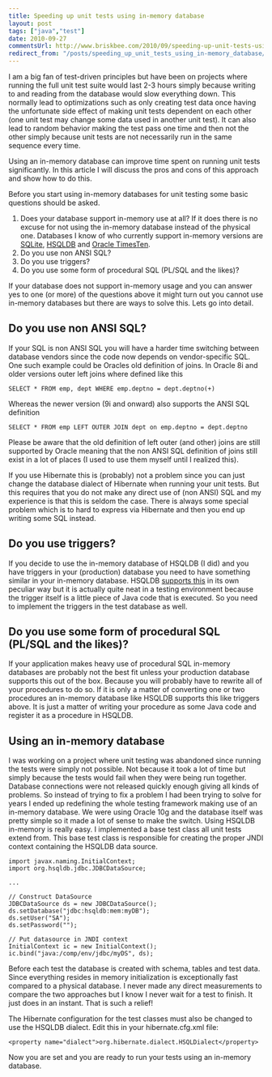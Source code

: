```yaml
---
title: Speeding up unit tests using in-memory database
layout: post
tags: ["java","test"]
date: 2010-09-27
commentsUrl: http://www.briskbee.com/2010/09/speeding-up-unit-tests-using-in-memory.html#comment-form
redirect_from: "/posts/speeding_up_unit_tests_using_in-memory_database/"
---
```


I am a big fan of test-driven principles but have been on projects where running the full unit test suite would last 2-3 hours simply because writing to and reading from the database would slow everything down. This normally lead to optimizations such as only creating test data once having the unfortunate side effect of making unit tests dependent on each other (one unit test may change some data used in another unit test). It can also lead to random behavior making the test pass one time and then not the other simply because unit tests are not necessarily run in the same sequence every time.

Using an in-memory database can improve time spent on running unit tests significantly. In this article I will discuss the pros and cons of this approach and show how to do this.

Before you start using in-memory databases for unit testing some basic questions should be asked.

1. Does your database support in-memory use at all?
If it does there is no excuse for not using the in-memory database instead of the physical one. Databases I know of who currently support in-memory versions are [SQLite](http://www.sqlite.org/inmemorydb.html), [HSQLDB](http://hsqldb.org/) and [Oracle TimesTen](http://www.oracle.com/technetwork/database/timesten/overview/index.html).
2. Do you use non ANSI SQL?
3. Do you use triggers?
4. Do you use some form of procedural SQL (PL/SQL and the likes)?

If your database does not support in-memory usage and you can answer yes to one (or more) of the questions above it might turn out you cannot use in-memory databases but there are ways to solve this. Lets go into detail.

## Do you use non ANSI SQL?

If your SQL is non ANSI SQL you will have a harder time switching between database vendors since the code now depends on vendor-specific SQL. One such example could be Oracles old definition of joins. In Oracle 8i and older versions outer left joins where defined like this

```
SELECT * FROM emp, dept WHERE emp.deptno = dept.deptno(+)
```

Whereas the newer version (9i and onward) also supports the ANSI SQL definition

```
SELECT * FROM emp LEFT OUTER JOIN dept on emp.deptno = dept.deptno
```

Please be aware that the old definition of left outer (and other) joins are still supported by Oracle meaning that the non ANSI SQL definition of joins still exist in a lot of places (I used to use them myself until I realized this).

If you use Hibernate this is (probably) not a problem since you can just change the database dialect of Hibernate when running your unit tests. But this requires that you do not make any direct use of (non ANSI) SQL and my experience is that this is seldom the case. There is always some special problem which is to hard to express via Hibernate and then you end up writing some SQL instead.

## Do you use triggers?

If you decide to use the in-memory database of HSQLDB (I did) and you have triggers in your (production) database you need to have something similar in your in-memory database. HSQLDB [supports this](http://hsqldb.org/doc/2.0/guide/triggers-chapt.html) in its own peculiar way but it is actually quite neat in a testing environment because the trigger itself is a little piece of Java code that is executed. So you need to implement the triggers in the test database as well.

## Do you use some form of procedural SQL (PL/SQL and the likes)?

If your application makes heavy use of procedural SQL in-memory databases are probably not the best fit unless your production database supports this out of the box. Because you will probably have to rewrite all of your procedures to do so. If it is only a matter of converting one or two procedures an in-memory database like HSQLDB supports this like triggers above. It is just a matter of writing your procedure as some Java code and register it as a procedure in HSQLDB.

## Using an in-memory database

I was working on a project where unit testing was abandoned since running the tests were simply not possible. Not because it took a lot of time but simply because the tests would fail when they were being run together. Database connections were not released quickly enough giving all kinds of problems. So instead of trying to fix a problem I had been trying to solve for years I ended up redefining the whole testing framework making use of an in-memory database. We were using Oracle 10g and the database itself was pretty simple so it made a lot of sense to make the switch. Using HSQLDB in-memory is really easy. I implemented a base test class all unit tests extend from. This base test class is responsible for creating the proper JNDI context containing the HSQLDB data source.

```
import javax.naming.InitialContext;
import org.hsqldb.jdbc.JDBCDataSource;

...

// Construct DataSource
JDBCDataSource ds = new JDBCDataSource();
ds.setDatabase("jdbc:hsqldb:mem:myDB");
ds.setUser("SA");
ds.setPassword("");

// Put datasource in JNDI context
InitialContext ic = new InitialContext();
ic.bind("java:/comp/env/jdbc/myDS", ds);
```

Before each test the database is created with schema, tables and test data. Since everything resides in memory initialization is exceptionally fast compared to a physical database. I never made any direct measurements to compare the two approaches but I know I never wait for a test to finish. It just does in an instant. That is such a relief!

The Hibernate configuration for the test classes must also be changed to use the HSQLDB dialect. Edit this in your hibernate.cfg.xml file:

```
<property name="dialect">org.hibernate.dialect.HSQLDialect</property>
```

Now you are set and you are ready to run your tests using an in-memory database.
